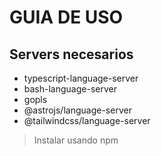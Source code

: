 # GUIA DE USO

## Servers necesarios

- typescript-language-server
- bash-language-server
- gopls
- @astrojs/language-server
- @tailwindcss/language-server

> Instalar usando npm


